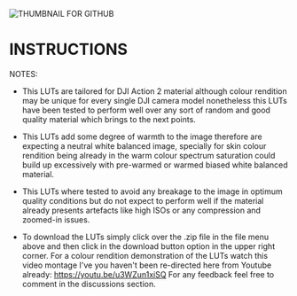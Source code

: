 ![THUMBNAIL FOR GITHUB](https://github.com/IRCGraphic/D-CINELIKE-AND-NORMAL-BLOCKBUSTER-LUT/assets/113941057/e6f190df-de00-4c56-9cd2-f3cd11eee20f)
# INSTRUCTIONS
NOTES: 
- This LUTs are tailored for DJI Action 2 material although colour rendition may be unique for every single DJI camera model nonetheless this LUTs have been tested to perform well over any sort of random and good quality material which brings to the next points.

- This LUTs add some degree of warmth to the image therefore are expecting a neutral white balanced image, specially for skin colour rendition being already in the warm colour spectrum saturation could build up excessively with pre-warmed or warmed biased white balanced material.

- This LUTs where tested to avoid any breakage to the image in optimum quality conditions but do not expect to perform well if the material already presents artefacts like high ISOs or any compression and zoomed-in issues.

- To download the LUTs simply click over the .zip file in the file menu above and then click in the download button option in the upper right corner. For a colour rendition demonstration of the LUTs watch this video montage I've you haven't been re-directed here from Youtube already: https://youtu.be/u3WZun1xiSQ For any feedback feel free to comment in the discussions section.
